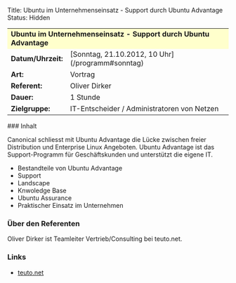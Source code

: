 Title: Ubuntu im Unternehmenseinsatz - Support durch Ubuntu Advantage
Status: Hidden

<table border="0" cellpadding="3" cellspacing="0" width="100%">
<tr>
<td colspan="3" style="font-weight: bold; background-color: #ffffcc;">
Ubuntu im Unternehmenseinsatz - Support durch Ubuntu Advantage

</td>
</tr>
<tr>
<td style="font-weight: bold;">
Datum/Uhrzeit:

</td>
<td>
[Sonntag, 21.10.2012, 10 Uhr](/programm#sonntag)

</td>
</tr>
<tr>
<td style="font-weight: bold;">
Art:

</td>
<td>
Vortrag

</td>
</tr>
<tr>
<td style="font-weight: bold;">
Referent:

</td>
<td>
Oliver Dirker

</td>
</tr>
<tr>
<td style="font-weight: bold;">
Dauer:

</td>
<td>
1 Stunde

</td>
</tr>
<tr>
<td style="font-weight: bold;">
Zielgruppe:

</td>
<td>
IT-Entscheider / Administratoren von Netzen

</td>
</tr>
</table>
### Inhalt

Canonical schliesst mit Ubuntu Advantage die Lücke zwischen freier
Distribution und Enterprise Linux Angeboten. Ubuntu Advantage ist das
Support-Programm für Geschäftskunden und unterstützt die eigene IT.

-   Bestandteile von Ubuntu Advantage
-   Support
-   Landscape
-   Knwoledge Base
-   Ubuntu Assurance
-   Praktischer Einsatz im Unternehmen

### Über den Referenten

Oliver Dirker ist Teamleiter Vertrieb/Consulting bei teuto.net.

### Links

-   [teuto.net](http://teuto.net)


